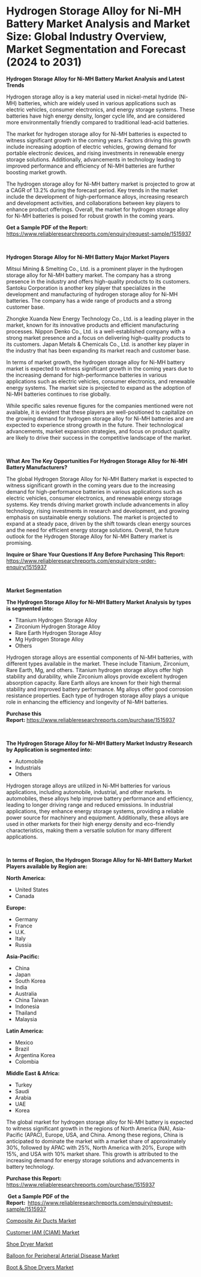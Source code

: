 <p><h1>Hydrogen Storage Alloy for Ni-MH Battery Market Analysis and Market Size: Global Industry Overview, Market Segmentation and Forecast (2024 to 2031)</h1></p><p><strong>Hydrogen Storage Alloy for Ni-MH Battery Market Analysis and Latest Trends</strong></p>
<p><p>Hydrogen storage alloy is a key material used in nickel-metal hydride (Ni-MH) batteries, which are widely used in various applications such as electric vehicles, consumer electronics, and energy storage systems. These batteries have high energy density, longer cycle life, and are considered more environmentally friendly compared to traditional lead-acid batteries.</p><p>The market for hydrogen storage alloy for Ni-MH batteries is expected to witness significant growth in the coming years. Factors driving this growth include increasing adoption of electric vehicles, growing demand for portable electronic devices, and rising investments in renewable energy storage solutions. Additionally, advancements in technology leading to improved performance and efficiency of Ni-MH batteries are further boosting market growth.</p><p>The hydrogen storage alloy for Ni-MH battery market is projected to grow at a CAGR of 13.2% during the forecast period. Key trends in the market include the development of high-performance alloys, increasing research and development activities, and collaborations between key players to enhance product offerings. Overall, the market for hydrogen storage alloy for Ni-MH batteries is poised for robust growth in the coming years.</p></p>
<p><strong>Get a Sample PDF of the Report:&nbsp;</strong> <a href="https://www.reliableresearchreports.com/enquiry/request-sample/1515937">https://www.reliableresearchreports.com/enquiry/request-sample/1515937</a></p>
<p>&nbsp;</p>
<p><strong>Hydrogen Storage Alloy for Ni-MH Battery Major Market Players</strong></p>
<p><p>Mitsui Mining & Smelting Co., Ltd. is a prominent player in the hydrogen storage alloy for Ni-MH battery market. The company has a strong presence in the industry and offers high-quality products to its customers. Santoku Corporation is another key player that specializes in the development and manufacturing of hydrogen storage alloy for Ni-MH batteries. The company has a wide range of products and a strong customer base.</p><p>Zhongke Xuanda New Energy Technology Co., Ltd. is a leading player in the market, known for its innovative products and efficient manufacturing processes. Nippon Denko Co., Ltd. is a well-established company with a strong market presence and a focus on delivering high-quality products to its customers. Japan Metals & Chemicals Co., Ltd. is another key player in the industry that has been expanding its market reach and customer base.</p><p>In terms of market growth, the hydrogen storage alloy for Ni-MH battery market is expected to witness significant growth in the coming years due to the increasing demand for high-performance batteries in various applications such as electric vehicles, consumer electronics, and renewable energy systems. The market size is projected to expand as the adoption of Ni-MH batteries continues to rise globally.</p><p>While specific sales revenue figures for the companies mentioned were not available, it is evident that these players are well-positioned to capitalize on the growing demand for hydrogen storage alloy for Ni-MH batteries and are expected to experience strong growth in the future. Their technological advancements, market expansion strategies, and focus on product quality are likely to drive their success in the competitive landscape of the market.</p></p>
<p>&nbsp;</p>
<p><strong>What Are The Key Opportunities For Hydrogen Storage Alloy for Ni-MH Battery Manufacturers?</strong></p>
<p><p>The global Hydrogen Storage Alloy for Ni-MH Battery market is expected to witness significant growth in the coming years due to the increasing demand for high-performance batteries in various applications such as electric vehicles, consumer electronics, and renewable energy storage systems. Key trends driving market growth include advancements in alloy technology, rising investments in research and development, and growing emphasis on sustainable energy solutions. The market is projected to expand at a steady pace, driven by the shift towards clean energy sources and the need for efficient energy storage solutions. Overall, the future outlook for the Hydrogen Storage Alloy for Ni-MH Battery market is promising.</p></p>
<p><strong>Inquire or Share Your Questions If Any Before Purchasing This Report:</strong> <a href="https://www.reliableresearchreports.com/enquiry/pre-order-enquiry/1515937">https://www.reliableresearchreports.com/enquiry/pre-order-enquiry/1515937</a></p>
<p>&nbsp;</p>
<p><strong>Market Segmentation</strong></p>
<p><strong>The Hydrogen Storage Alloy for Ni-MH Battery Market Analysis by types is segmented into:</strong></p>
<p><ul><li>Titanium Hydrogen Storage Alloy</li><li>Zirconium Hydrogen Storage Alloy</li><li>Rare Earth Hydrogen Storage Alloy</li><li>Mg Hydrogen Storage Alloy</li><li>Others</li></ul></p>
<p><p>Hydrogen storage alloys are essential components of Ni-MH batteries, with different types available in the market. These include Titanium, Zirconium, Rare Earth, Mg, and others. Titanium hydrogen storage alloys offer high stability and durability, while Zirconium alloys provide excellent hydrogen absorption capacity. Rare Earth alloys are known for their high thermal stability and improved battery performance. Mg alloys offer good corrosion resistance properties. Each type of hydrogen storage alloy plays a unique role in enhancing the efficiency and longevity of Ni-MH batteries.</p></p>
<p><strong>Purchase this Report:&nbsp;</strong><a href="https://www.reliableresearchreports.com/purchase/1515937">https://www.reliableresearchreports.com/purchase/1515937</a></p>
<p>&nbsp;</p>
<p><strong>The Hydrogen Storage Alloy for Ni-MH Battery Market Industry Research by Application is segmented into:</strong></p>
<p><ul><li>Automobile</li><li>Industrials</li><li>Others</li></ul></p>
<p><p>Hydrogen storage alloys are utilized in Ni-MH batteries for various applications, including automobile, industrial, and other markets. In automobiles, these alloys help improve battery performance and efficiency, leading to longer driving range and reduced emissions. In industrial applications, they enhance energy storage systems, providing a reliable power source for machinery and equipment. Additionally, these alloys are used in other markets for their high energy density and eco-friendly characteristics, making them a versatile solution for many different applications.</p></p>
<p>&nbsp;</p>
<p><strong>In terms of Region, the Hydrogen Storage Alloy for Ni-MH Battery Market Players available by Region are:</strong></p>
<p>
    <p> <strong> North America: </strong>
        <ul>
            <li>United States</li>
            <li>Canada</li>
        </ul>
        </p> 
    <p> <strong> Europe: </strong>
        <ul>
            <li>Germany</li>
            <li>France</li>
            <li>U.K.</li>
            <li>Italy</li>
            <li>Russia</li>
        </ul>
        </p> 
    <p> <strong> Asia-Pacific: </strong>
        <ul>
            <li>China</li>
            <li>Japan</li>
            <li>South Korea</li>
            <li>India</li>
            <li>Australia</li>
            <li>China Taiwan</li>
            <li>Indonesia</li>
            <li>Thailand</li>
            <li>Malaysia</li>
        </ul>
        </p> 
    <p> <strong> Latin America: </strong>
        <ul>
            <li>Mexico</li>
            <li>Brazil</li>
            <li>Argentina Korea</li>
            <li>Colombia</li>
        </ul>
        </p> 
    <p> <strong> Middle East & Africa: </strong>
        <ul>
            <li>Turkey</li>
            <li>Saudi</li>
            <li>Arabia</li>
            <li>UAE</li>
            <li>Korea</li>
        </ul>
    </p>
    </p>
<p><p>The global market for hydrogen storage alloy for Ni-MH battery is expected to witness significant growth in the regions of North America (NA), Asia-Pacific (APAC), Europe, USA, and China. Among these regions, China is anticipated to dominate the market with a market share of approximately 30%, followed by APAC with 25%, North America with 20%, Europe with 15%, and USA with 10% market share. This growth is attributed to the increasing demand for energy storage solutions and advancements in battery technology.</p></p>
<p><strong>Purchase this Report: </strong><a href="https://www.reliableresearchreports.com/purchase/1515937">https://www.reliableresearchreports.com/purchase/1515937</a></p>
<p>&nbsp;<strong>Get a Sample PDF of the Report:&nbsp;&nbsp;</strong><a href="https://www.reliableresearchreports.com/enquiry/request-sample/1515937">https://www.reliableresearchreports.com/enquiry/request-sample/1515937</a></p>
<p><strong></strong></p>
<p><p><a href="https://zircon-bluebell-299.notion.site/Composite-Air-Ducts-Market-Size-and-Examines-its-Market-Scope-with-a-Primary-Focus-on-Growth-Oppor-27f79099da0e4c65b3e8a0c51599dcb8">Composite Air Ducts Market</a></p><p><a href="https://fearless-okapi-6c8.notion.site/Customer-IAM-CIAM-Market-Furnish-Information-about-Market-Size-Market-Share-Market-Dynamics-and-1be0935c356b4ba586dc67b3dd0f61c3">Customer IAM (CIAM) Market</a></p><p><a href="https://view.publitas.com/reportprime-1/shoe-dryer-market-size-share-trends-analysis-report-by-material-by-type-by-end-user-by-region-and-segment-forecasts-2024-2031/">Shoe Dryer Market</a></p><p><a href="https://scarlet-rocket-c63.notion.site/Balloon-for-Peripheral-Arterial-Disease-Market-Research-Report-Provides-Critical-Insights-that-can-h-cf7ce99855d648d08170c49ebd6a149e">Balloon for Peripheral Arterial Disease Market</a></p><p><a href="https://view.publitas.com/reportprime-1/boot-shoe-dryers-market-size-market-share-and-global-market-analysis-report-2024-2031/">Boot & Shoe Dryers Market</a></p></p>